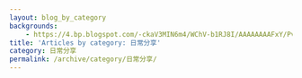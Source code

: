```yaml
---
layout: blog_by_category
backgrounds:
    - https://4.bp.blogspot.com/-ckaV3MIN6m4/WChV-b1RJ8I/AAAAAAAAFxY/PvvbGnB7AEcJEgCGEjZmf_GVHyG0ejCJwCPcB/s1600/IMG_1249.JPG
title: 'Articles by category: 日常分享'
category: 日常分享
permalink: /archive/category/日常分享/
---
```

